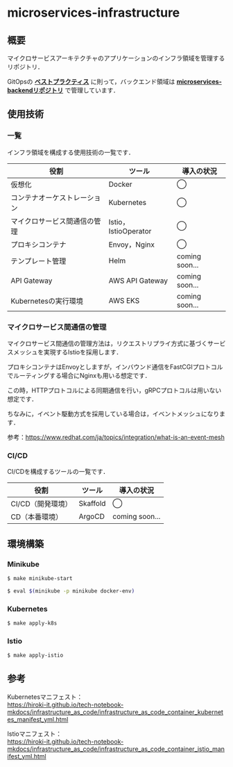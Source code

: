 # microservices-infrastructure

## 概要

マイクロサービスアーキテクチャのアプリケーションのインフラ領域を管理するリポジトリ．

GitOpsの **[ベストプラクティス](https://blog.argoproj.io/5-gitops-best-practices-d95cb0cbe9ff)** に則って，バックエンド領域は **[microservices-backendリポジトリ](https://github.com/hiroki-it/microservices-backend)** で管理しています．

## 使用技術

### 一覧

インフラ領域を構成する使用技術の一覧です．

| 役割              | ツール                 | 導入の状況          |
|-----------------|---------------------|----------------|
| 仮想化             | Docker              | ◯              |
| コンテナオーケストレーション  | Kubernetes          | ◯              |
| マイクロサービス間通信の管理  | Istio，IstioOperator | ◯              |
| プロキシコンテナ        | Envoy，Nginx         | ◯              |
| テンプレート管理        | Helm                | coming soon... |
| API Gateway     | AWS API Gateway     | coming soon... |
| Kubernetesの実行環境 | AWS EKS             | coming soon... |

### マイクロサービス間通信の管理

マイクロサービス間通信の管理方法は，リクエストリプライ方式に基づくサービスメッシュを実現するIstioを採用します．

プロキシコンテナはEnvoyとしますが，インバウンド通信をFastCGIプロトコルでルーティングする場合にNginxも用いる想定です．

この時，HTTPプロトコルによる同期通信を行い，gRPCプロトコルは用いない想定です．

ちなみに，イベント駆動方式を採用している場合は，イベントメッシュになります．

参考：https://www.redhat.com/ja/topics/integration/what-is-an-event-mesh

### CI/CD

CI/CDを構成するツールの一覧です．

| 役割          | ツール      | 導入の状況          |
|-------------|----------|----------------|
| CI/CD（開発環境） | Skaffold | ◯              |
| CD（本番環境）    | ArgoCD   | coming soon... |

## 環境構築

### Minikube

```bash
$ make minikube-start

$ eval $(minikube -p minikube docker-env)
```

### Kubernetes

```bash
$ make apply-k8s
```

### Istio

```bash
$ make apply-istio
```

## 参考

Kubernetesマニフェスト：
<br>https://hiroki-it.github.io/tech-notebook-mkdocs/infrastructure_as_code/infrastructure_as_code_container_kubernetes_manifest_yml.html

Istioマニフェスト：
<br>https://hiroki-it.github.io/tech-notebook-mkdocs/infrastructure_as_code/infrastructure_as_code_container_istio_manifest_yml.html
